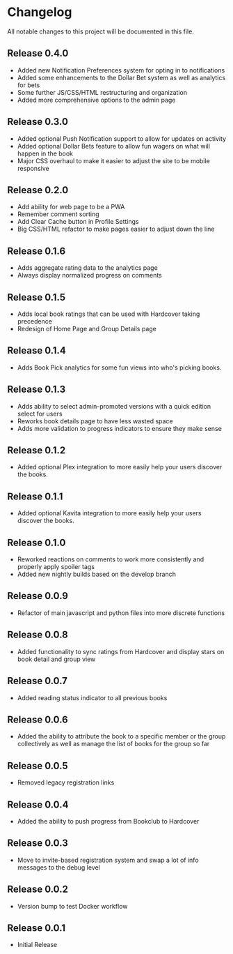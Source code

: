 # Changelog

All notable changes to this project will be documented in this file.

## Release 0.4.0
- Added new Notification Preferences system for opting in to notifications
- Added some enhancements to the Dollar Bet system as well as analytics for bets
- Some further JS/CSS/HTML restructuring and organization
- Added more comprehensive options to the admin page

## Release 0.3.0
- Added optional Push Notification support to allow for updates on activity
- Added optional Dollar Bets feature to allow fun wagers on what will happen in the book
- Major CSS overhaul to make it easier to adjust the site to be mobile responsive

## Release 0.2.0
- Add ability for web page to be a PWA
- Remember comment sorting
- Add Clear Cache button in Profile Settings
- Big CSS/HTML refactor to make pages easier to adjust down the line

## Release 0.1.6
- Adds aggregate rating data to the analytics page
- Always display normalized progress on comments

## Release 0.1.5
- Adds local book ratings that can be used with Hardcover taking precedence
- Redesign of Home Page and Group Details page

## Release 0.1.4
- Adds Book Pick analytics for some fun views into who's picking books.

## Release 0.1.3
- Adds ability to select admin-promoted versions with a quick edition select for users
- Reworks book details page to have less wasted space
- Adds more validation to progress indicators to ensure they make sense

## Release 0.1.2
- Added optional Plex integration to more easily help your users discover the books.

## Release 0.1.1
- Added optional Kavita integration to more easily help your users discover the books.

## Release 0.1.0
- Reworked reactions on comments to work more consistently and properly apply spoiler tags
- Added new nightly builds based on the develop branch

## Release 0.0.9
- Refactor of main javascript and python files into more discrete functions

## Release 0.0.8
- Added functionality to sync ratings from Hardcover and display stars on book detail and group view

## Release 0.0.7
- Added reading status indicator to all previous books

## Release 0.0.6
- Added the ability to attribute the book to a specific member or the group collectively as well as manage the list of books for the group so far

## Release 0.0.5
- Removed legacy registration links

## Release 0.0.4

- Added the ability to push progress from Bookclub to Hardcover

## Release 0.0.3

- Move to invite-based registration system and swap a lot of info messages to the debug level

## Release 0.0.2

- Version bump to test Docker workflow

## Release 0.0.1

- Initial Release
